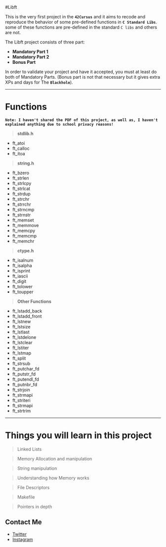 #Libft

This is the very first project in the **`42Cursus`** and it aims to recode and reproduce the behavior of some pre-defined functions in **`C Standard Libs`**. <br/>
some of these functions are pre-defined in the standard `C libs` and others are not.

The Libft project consists of three part:
- **Mandatory Part 1**
- **Mandatory Part 2**
- **Bonus Part**
  
In order to validate your project and have it accepted, you must at least do both of Mandatory Parts. (Bonus part is not that necessary but it gives extra XPs and days for The **`Blackhole`**).

---

# Functions

**```Note: I haven't shared the PDF of this project, as well as, I haven't explained anything due to school privacy reasons!```**

> **stdlib.h**
- ft_atoi
- ft_calloc
- ft_itoa

> **string.h**
- ft_bzero
- ft_strlen
- ft_strlcpy
- ft_strlcat
- ft_strdup
- ft_strchr
- ft_strrchr
- ft_strncmp
- ft_strnstr
- ft_memset
- ft_memmove
- ft_memcpy
- ft_memcmp
- ft_memchr

> **ctype.h**
- ft_isalnum
- ft_isalpha
- ft_isprint
- ft_iascii
- ft_digit
- ft_tolower
- ft_toupper

> **Other Functions**

- ft_lstadd_back
- ft_lstadd_front
- ft_lstnew
- ft_lstsize
- ft_lstlast
- ft_lstdelone
- ft_lstclear
- ft_lstiter
- ft_lstmap
- ft_split
- ft_strsub
- ft_putchar_fd
- ft_putstr_fd
- ft_putendl_fd
- ft_putnbr_fd
- ft_strjoin
- ft_strmapi
- ft_striteri
- ft_strmapi
- ft_strtrim

---

# Things you will learn in this project

> Linked Lists

> Memory Allocation and manipulation

> String manipulation

> Understanding how Memory works

> File Descriptors

> Makefile

> Pointers in depth

## Contact Me

* [Twitter][_1]
* [Instagram][_2]

[_1]: https://twitter.com/ayoub_elmouafik
[_2]: https://www.instagram.com/ayoubmfk20
